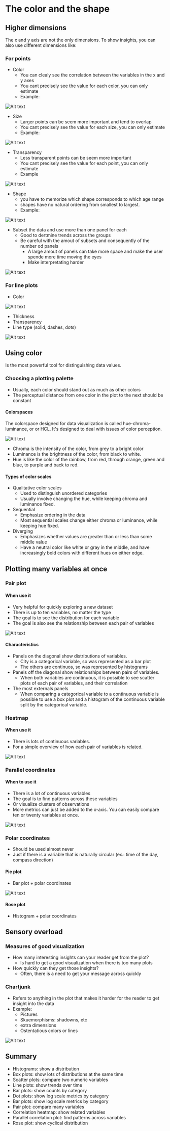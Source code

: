 # The color and the shape

## Higher dimensions

The x and y axis are not the only dimensions. To show insights, you can also use different dimensions like:

### For points

- Color
  - You can clealy see the correlation between the variables in the x and y axes
  - You cant precisely see the value for each color, you can only estimate
  - Example:

![Alt text](image-14.png)

- Size
  - Larger points can be seem more important and tend to overlap
  - You cant precisely see the value for each size, you can only estimate
  - Example:

![Alt text](image-15.png)

- Transparency
  - Less transparent points can be seem more important
  - You cant precisely see the value for each point, you can only estimate
  - Example

![Alt text](image-16.png)


- Shape
  - you have to memorize which shape corresponds to which age range
  - shapes have no natural ordering from smallest to largest. 
  - Example:

![Alt text](image-17.png)


- Subset the data and use more than one panel for each
  - Good to dertmine trends across the groups
  - Be careful with the amout of subsets and consequently  of the number od panels
    - A large amout of panels can take more space and make the user spende more time moving the eyes
    - Make interpretating harder

![Alt text](image-18.png)


### For line plots

- Color

![Alt text](image-19.png)

- Thickness
- Transparency
- Line type (solid, dashes, dots)

![Alt text](image-20.png)

## Using color

Is the most powerful tool for distinguishing data values.

### Choosing a plotting palette

- Usually, each color should stand out as much as other colors
- The perceptual distance from one color in the plot to the next should be constant

#### Colorspaces

The colorspace designed for data visualization is called hue-chroma-luminance, or or HCL.
It's designed to deal with issues of color perception. 

![Alt text](image-21.png)

- Chroma is the intensity of the color, from grey to a bright color
- Luminance is the brightness of the color, from black to white.
- Hue is like the color of the rainbow, from red, through orange, green and blue, to purple and back to red.

#### Types of color scales

- Qualitative color scales
  - Used to distinguish unordered categories
  - Usually involve changing the hue, while keeping chroma and luminance fixed.
- Sequential
  - Emphasize ordering in the data
  - Most sequential scales change either chroma or luminance, while keeping hue fixed.
- Diverging
  - Emphasizes whether values are greater than or less than some middle value
  - Have a neutral color like white or gray in the middle, and have increasingly bold colors with different hues on either edge.

## Plotting many variables at once

### Pair plot

#### When use it

- Very helpful for quickly exploring a new dataset
- There is up to ten variables, no matter the type
- The goal is to see the distribution for each variable
- The goal is also see the relationship between each pair of variables

![Alt text](image-22.png)

#### Characteristics

- Panels on the diagonal show distributions of variables.
  - City is a categorical variable, so was represented as a bar plot
  - The others are continuos, so was represented by histograms
- Panels off the diagonal show relationships between pairs of variables. 
  - When both variables are continuous, it is possible to see scatter plots of each pair of variables, and their correlation
- The most externals panels
  - When comparing a categorical variable to a continuous variable is possible to use a box plot and a histogram of the continuous variable split by the categorical variable. 

### Heatmap

#### When use it

- There is lots of continuous variables.
- For a simple overview of how each pair of variables is related.

![Alt text](image-23.png)

### Parallel coordinates

#### When to use it 

- There is a lot of continuous variables
- The goal is to find patterns across these variables
- Or visualize clusters of observations
- More metrics can just be added to the x-axis. You can easily compare ten or twenty variables at once.

![Alt text](image-24.png)

### Polar coordinates

- Should be used almost never
- Just if there is a variable that is naturally circular (ex.: time of the day, compass direction)

#### Pie plot

- Bar plot + polar coordinates

![Alt text](image-25.png)

#### Rose plot

- Histogram + polar coordinates



## Sensory overload

### Measures of  good visualization

- How many interesting insights can your reader get from the plot?
  - Is hard to get a good visualization when there is too many plots
- How quickly can they get those insights?
  - Often, there is a need to get your message across quickly

### Chartjunk

- Refers to anything in the plot that makes it harder for the reader to get insight into the data
- Example: 
  - Pictures
  - Skuemorphisms: shadowns, etc
  - extra dimensions
  - Ostentatious colors or lines

![Alt text](image-26.png)


## Summary

- Histograms: show a distribution
- Box plots: show lots of distributions at the same time
- Scatter plots: compare two numeric variables
- Line plots: show trends over time
- Bar plots: show counts by category
- Dot plots: show log scale metrics by category
- Bar plots: show log scale metrics by category
- Pair plot: compare many variables
- Correlation heatmap: show related variables 
- Parallel correlation plot: find patterns across variables
- Rose plot: show cyclical distribution